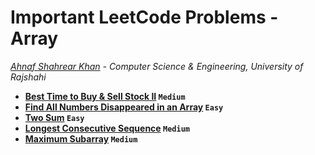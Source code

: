 # Important LeetCode Problems - Array
*[Ahnaf Shahrear Khan](https://github.com/ahnafshahrear) - Computer Science & Engineering, University of Rajshahi*

- **[Best Time to Buy & Sell Stock II](https://leetcode.com/problems/best-time-to-buy-and-sell-stock-ii/description/) `Medium`**
- **[Find All Numbers Disappeared in an Array](https://leetcode.com/problems/find-all-numbers-disappeared-in-an-array/description/) `Easy`**
- **[Two Sum](https://leetcode.com/problems/two-sum/description/) `Easy`**
- **[Longest Consecutive Sequence](https://leetcode.com/problems/longest-consecutive-sequence/description/) `Medium`**
- **[Maximum Subarray](https://leetcode.com/problems/maximum-subarray/description/) `Medium`**
